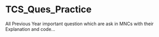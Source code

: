 # TCS_Ques_Practice
All Previous Year important question which are ask in MNCs with their Explanation and code...

